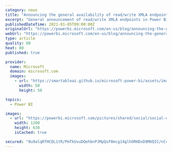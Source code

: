 ```yaml
---
category: news
title: "Announcing the general availability of read/write XMLA endpoints in Power BI Premium"
excerpt: "General announcement of read/write XMLA endpoints in Power BI Premium. List of client tools that natively work with Power BI Premium."
publishedDateTime: 2021-01-05T09:00:00Z
originalUrl: "https://powerbi.microsoft.com/en-us/blog/announcing-the-general-availability-of-read-write-xmla-endpoints-in-power-bi-premium/"
webUrl: "https://powerbi.microsoft.com/en-us/blog/announcing-the-general-availability-of-read-write-xmla-endpoints-in-power-bi-premium/"
type: article
quality: 80
heat: 80
published: true

provider:
  name: Microsoft
  domain: microsoft.com
  images:
    - url: "https://smartableai.github.io/microsoft-power-bi/assets/images/organizations/microsoft.com-50x50.jpg"
      width: 50
      height: 50

topics:
  - Power BI

images:
  - url: "https://powerbi.microsoft.com/pictures/shared/social/social-default-image.png"
    width: 1200
    height: 630
    isCached: true

secured: "0u9alqRTHCDL1tR/PmTkUvuDQehbnPJMpQsF0mcg14glhORHDxD9MUQIC/nCcElXynFYP3uV4FHURAUa5uh0asf5Fg+X1pTQ5oC38ac+bwAJt+y+IRjPuPwmOyj6np/6XuEYA32+LRBxO/2XSOvJjUx8TqBtFAP5isZAKSf4GCBiIWC762h2aLqPWe7Tz1WokElNbxxprRtkgpfl0hJk0w8RfI4RObZBfVisc/y9es+urvxIl4gyZOCAXQ7Z5W+Kmh5Ehy4TyqMbAVZgElEo3JezboT9MNSS8AiXISY2KT/jcLPhblkOd4DnIgeYHgm3CjP2RLGQFMySM0suY+g0coepvohdrh1aV0QjWoLEFhE=;zHWAq4tUH/ydC7at5qxLgg=="
---
```


